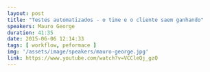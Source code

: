 ```yaml
---
layout: post
title: "Testes automatizados - o time e o cliente saem ganhando"
speakers: Mauro George
duration: 41:35
date: 2015-06-06 12:14:33
tags: [ workflow, peformace ]
img: '/assets/image/speakers/mauro-george.jpg'
link: https://www.youtube.com/watch?v=VCCleQj_gzQ
---
```

